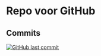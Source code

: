 # Repo voor GitHub
## Commits
[![GitHub last commit](https://img.shields.io/github/last-commit/google/skia.svg?style=flat)]()
